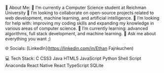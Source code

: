 💫 About Me:
🔭 I’m currently a Computer Science student at Reichman University
👯 I’m looking to collaborate on open-source projects related to web development, machine learning, and artificial intelligence.
🤝 I’m looking for help with: improving my coding skills and expanding my knowledge in various areas of computer science.
🌱 I’m currently learning: advanced algorithms, full stack development, and machine learning.
💬 Ask me about everything you want ;)

🌐 Socials:
[LinkedIn](https://linkedin.com/in/Ethan Fajnkuchen)

💻 Tech Stack:
C CSS3 Java HTML5 JavaScript Python Shell Script Anaconda React Native React TypeScript SQLite
